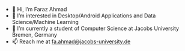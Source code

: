 - 👋 Hi, I’m Faraz Ahmad
- 👀 I’m interested in Desktop/Android Applications and Data Science/Machine Learning
- 🌱 I’m currently a student of Computer Science at Jacobs University Bremen, Germany
- 📫 Reach me at fa.ahmad@jacobs-university.de

<!---
faraz7321/faraz7321 is a ✨ special ✨ repository because its `README.md` (this file) appears on your GitHub profile.
You can click the Preview link to take a look at your changes.
--->

